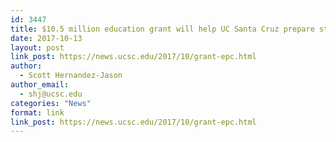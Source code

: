 ```yaml
---
id: 3447
title: $10.5 million education grant will help UC Santa Cruz prepare students for college
date: 2017-10-13
layout: post
link_post: https://news.ucsc.edu/2017/10/grant-epc.html
author:
  - Scott Hernandez-Jason
author_email:
  - shj@ucsc.edu
categories: "News"
format: link
link_post: https://news.ucsc.edu/2017/10/grant-epc.html
---
```


